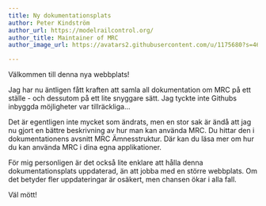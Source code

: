 ```yaml
---
title: Ny dokumentationsplats
author: Peter Kindström
author_url: https://modelrailcontrol.org/
author_title: Maintainer of MRC
author_image_url: https://avatars2.githubusercontent.com/u/1175680?s=460&v=4

---
```

Välkommen till denna nya webbplats!

Jag har nu äntligen fått kraften att samla all dokumentation om MRC på ett ställe - och dessutom på ett lite snyggare sätt. Jag tyckte inte Githubs inbyggda möjligheter var tillräckliga...

Det är egentligen inte mycket som ändrats, men en stor sak är ändå att jag nu gjort en bättre beskrivning av hur man kan använda MRC. Du hittar den i dokumentationens avsnitt MRC Ämnesstruktur. Där kan du läsa mer om hur du kan använda MRC i dina egna applikationer.

För mig personligen är det också lite enklare att hålla denna dokumentationsplats uppdaterad, än att jobba med en större webbplats. Om det betyder fler uppdateringar är osäkert, men chansen ökar i alla fall.

Väl mött!
